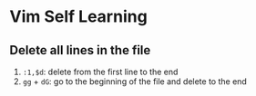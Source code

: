 # Vim Self Learning
## Delete all lines in the file
1. `:1,$d`: delete from the first line to the end
2. `gg` + `dG`: go to the beginning of the file and delete to the end
